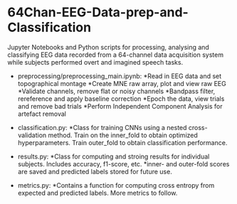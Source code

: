 # 64Chan-EEG-Data-prep-and-Classification
Jupyter Notebooks and Python scripts for processing, analysing and classifying EEG data recorded from a 64-channel data acquisition system while subjects performed overt and imagined speech tasks.

- preprocessing/preprocessing_main.ipynb: *Read in EEG data and set topographical montage 
                                          *Create MNE raw array, plot and view raw EEG
                                          *Validate channels, remove flat or noisy channels
                                          *Bandpass filter, rereference and apply baseline correction
                                          *Epoch the data, view trials and remove bad trials
                                          *Perform Independent Component Analysis for artefact removal
                                          
- classification.py: *Class for training CNNs using a nested cross-validation method. Train on the inner_fold to obtain
optimized hyperparameters. Train outer_fold to obtain classification performance.

- results.py: *Class for computing and stroing results for individual subjects. Includes accuracy, f1-score, etc. *inner- and outer-fold scores are saved and predicted labels stored for future use.

- metrics.py: *Contains a function for computing cross entropy from expected and predicted labels. More metrics to follow.
